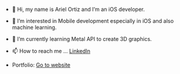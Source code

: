 - 👋 Hi, my name is Ariel Ortiz and I’m an iOS developer.
- 👀 I’m interested in Mobile development especially in iOS and also machine learning. 
- 🌱 I’m currently learning Metal API to create 3D graphics.
- 📫 How to reach me ... <a href="https://www.linkedin.com/in/ariel-ortiz-b66979186/">LinkedIn</a>

- Portfolio: <a href="https://arielortiz.co/">Go to website</a>

<!---
Ariel0123/Ariel0123 is a ✨ special ✨ repository because its `README.md` (this file) appears on your GitHub profile.
You can click the Preview link to take a look at your changes.
--->
